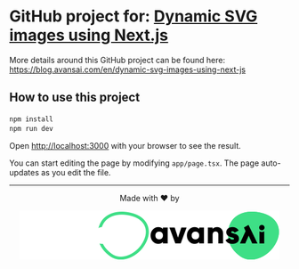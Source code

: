 # GitHub project for: [Dynamic SVG images using Next.js](https://blog.avansai.com/en/dynamic-svg-images-using-next-js)

More details around this GitHub project can be found here: https://blog.avansai.com/en/dynamic-svg-images-using-next-js

## How to use this project

```bash
npm install
npm run dev
```

Open [http://localhost:3000](http://localhost:3000) with your browser to see the result.

You can start editing the page by modifying `app/page.tsx`. The page auto-updates as you edit the file.

---

<div align="center">

Made with ❤️ by

[![Avansai](https://raw.githubusercontent.com/Avansai/blog-articles/main/images/avansai-logo-dark.svg#gh-dark-mode-only)![Avansai](https://raw.githubusercontent.com/Avansai/blog-articles/main/images/avansai-logo-light.svg#gh-light-mode-only)](https://avansai.com/)

</div>
